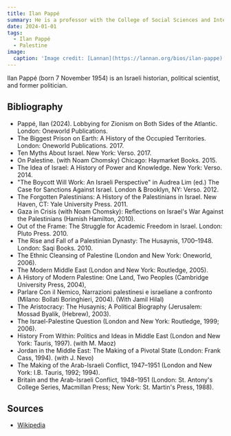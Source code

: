```yaml
---
title: Ilan Pappé
summary: He is a professor with the College of Social Sciences and International Studies at the University of Exeter in the United Kingdom, director of the university's European Centre for Palestine Studies, and co-director of the Exeter Centre for Ethno-Political Studies.
date: 2024-01-01
tags:
  - Ilan Pappé
  - Palestine
image:
  caption: 'Image credit: [Lannan](https://lannan.org/bios/ilan-pappe)'
---
```


Ilan Pappé (born 7 November 1954) is an Israeli historian, political scientist, and former politician.

## Bibliography

- Pappé, Ilan (2024). Lobbying for Zionism on Both Sides of the Atlantic. London: Oneworld Publications. 
- The Biggest Prison on Earth: A History of the Occupied Territories. London: Oneworld Publications. 2017. 
- Ten Myths About Israel. New York: Verso. 2017. 
- On Palestine. (with Noam Chomsky) Chicago: Haymarket Books. 2015. 
- The Idea of Israel: A History of Power and Knowledge. New York: Verso. 2014.
- "The Boycott Will Work: An Israeli Perspective" in Audrea Lim (ed.) The Case for Sanctions Against Israel. London & Brooklyn, NY: Verso. 2012.
- The Forgotten Palestinians: A History of the Palestinians in Israel. New Haven, CT: Yale University Press. 2011.
- Gaza in Crisis (with Noam Chomsky): Reflections on Israel's War Against the Palestinians (Hamish Hamilton, 2010). 
- Out of the Frame: The Struggle for Academic Freedom in Israel. London: Pluto Press. 2010.
- The Rise and Fall of a Palestinian Dynasty: The Husaynis, 1700–1948. London: Saqi Books. 2010.
- The Ethnic Cleansing of Palestine (London and New York: Oneworld, 2006). 
- The Modern Middle East (London and New York: Routledge, 2005). 
- A History of Modern Palestine: One Land, Two Peoples (Cambridge University Press, 2004), 
- Parlare Con il Nemico, Narrazioni palestinesi e israeliane a confronto (Milano: Bollati Boringhieri, 2004). (With Jamil Hilal)
- The Aristocracy: The Husaynis; A Political Biography (Jerusalem: Mossad Byalik, (Hebrew), 2003).
- The Israel-Palestine Question (London and New York: Routledge, 1999; 2006). 
- History From Within: Politics and Ideas in Middle East (London and New York: Tauris, 1997). (with M. Maoz)
- Jordan in the Middle East: The Making of a Pivotal State (London: Frank Cass, 1994). (with J. Nevo)
- The Making of the Arab-Israeli Conflict, 1947–1951 (London and New York: I.B. Tauris, 1992; 1994). 
- Britain and the Arab-Israeli Conflict, 1948–1951 (London: St. Antony's College Series, Macmillan Press; New York: St. Martin's Press, 1988). 

## Sources

- [Wikipedia](https://en.wikipedia.org/wiki/Ilan_Papp%C3%A9)